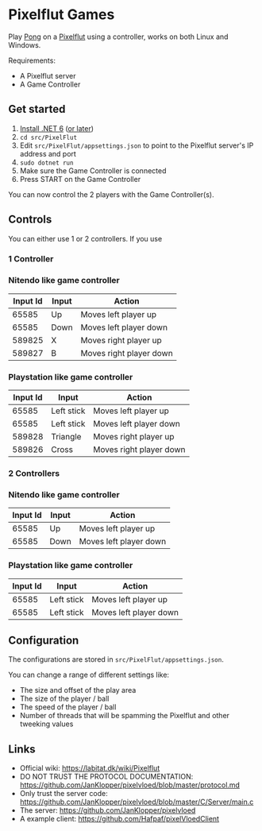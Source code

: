 # Pixelflut Games

Play [Pong](https://en.wikipedia.org/wiki/Pong) on a [Pixelflut](https://labitat.dk/wiki/Pixelflut) using a controller, works on both Linux and Windows.

Requirements:

- A Pixelflut server
- A Game Controller

## Get started

1. [Install .NET 6](https://dotnet.microsoft.com/en-us/download/dotnet/6.0) ([or later](https://dotnet.microsoft.com/en-us/download/dotnet))
1. `cd src/PixelFlut`
1. Edit `src/PixelFlut/appsettings.json` to point to the Pixelflut server's IP address and port
1. `sudo dotnet run`
1. Make sure the Game Controller is connected
1. Press START on the Game Controller

You can now control the 2 players with the Game Controller(s).

## Controls

You can either use 1 or 2 controllers. If you use 

### 1 Controller

### Nitendo like game controller

| Input Id | Input  | Action |
| - | - | - |
| 65585 | Up | Moves left player up |
| 65585 | Down | Moves left player down |
| 589825 | X | Moves right player up |
| 589827 | B | Moves right player down |

### Playstation like game controller

| Input Id | Input  | Action |
| - | - | - |
| 65585 | Left stick | Moves left player up |
| 65585 | Left stick | Moves left player down |
| 589828 | Triangle | Moves right player up |
| 589826 | Cross | Moves right player down |

### 2 Controllers

### Nitendo like game controller

| Input Id | Input  | Action |
| - | - | - |
| 65585 | Up | Moves left player up |
| 65585 | Down | Moves left player down |

### Playstation like game controller

| Input Id | Input  | Action |
| - | - | - |
| 65585 | Left stick | Moves left player up |
| 65585 | Left stick | Moves left player down |

## Configuration

The configurations are stored in `src/PixelFlut/appsettings.json`.

You can change a range of different settings like:

- The size and offset of the play area
- The size of the player / ball
- The speed of the player / ball
- Number of threads that will be spamming the Pixelflut and other tweeking values

## Links
- Official wiki: https://labitat.dk/wiki/Pixelflut 
- DO NOT TRUST THE PROTOCOL DOCUMENTATION: https://github.com/JanKlopper/pixelvloed/blob/master/protocol.md
- Only trust the server code: https://github.com/JanKlopper/pixelvloed/blob/master/C/Server/main.c 
- The server: https://github.com/JanKlopper/pixelvloed
- A example client: https://github.com/Hafpaf/pixelVloedClient 


